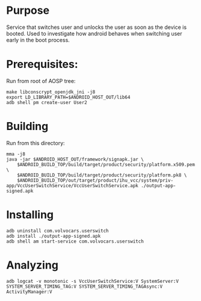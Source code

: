 # Purpose

Service that switches user and unlocks the user as soon as the device is booted.
Used to investigate how android behaves when switching user early in the boot process.


# Prerequisites:
Run from root of AOSP tree:

    make libconscrypt_openjdk_jni -j8
    export LD_LIBRARY_PATH=$ANDROID_HOST_OUT/lib64
    adb shell pm create-user User2

# Building
Run from this directory:

    mma -j8
    java -jar $ANDROID_HOST_OUT/framework/signapk.jar \
        $ANDROID_BUILD_TOP/build/target/product/security/platform.x509.pem \
        $ANDROID_BUILD_TOP/build/target/product/security/platform.pk8 \
        $ANDROID_BUILD_TOP/out/target/product/ihu_vcc/system/priv-app/VccUserSwitchService/VccUserSwitchService.apk ./output-app-signed.apk

# Installing

    adb uninstall com.volvocars.userswitch
    adb install ./output-app-signed.apk
    adb shell am start-service com.volvocars.userswitch


# Analyzing

    adb logcat -v monotonic -s VccUserSwitchService:V SystemServer:V SYSTEM_SERVER_TIMING_TAG:V SYSTEM_SERVER_TIMING_TAGAsync:V ActivityManager:V